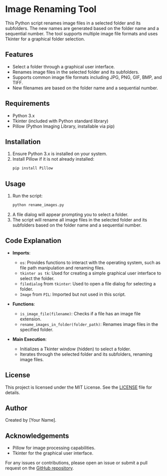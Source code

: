 # Image Renaming Tool

This Python script renames image files in a selected folder and its subfolders. The new names are generated based on the folder name and a sequential number. The tool supports multiple image file formats and uses Tkinter for a graphical folder selection.

## Features

- Select a folder through a graphical user interface.
- Renames image files in the selected folder and its subfolders.
- Supports common image file formats including JPG, PNG, GIF, BMP, and TIFF.
- New filenames are based on the folder name and a sequential number.

## Requirements

- Python 3.x
- Tkinter (included with Python standard library)
- Pillow (Python Imaging Library, installable via pip)

## Installation

1. Ensure Python 3.x is installed on your system.
2. Install Pillow if it is not already installed:
    ```bash
    pip install Pillow
    ```

## Usage

1. Run the script:
    ```bash
    python rename_images.py
    ```
2. A file dialog will appear prompting you to select a folder.
3. The script will rename all image files in the selected folder and its subfolders based on the folder name and a sequential number.

## Code Explanation

- **Imports**:
  - `os`: Provides functions to interact with the operating system, such as file path manipulation and renaming files.
  - `tkinter as tk`: Used for creating a simple graphical user interface to select the folder.
  - `filedialog` from `tkinter`: Used to open a file dialog for selecting a folder.
  - `Image` from `PIL`: Imported but not used in this script.

- **Functions**:
  - `is_image_file(filename)`: Checks if a file has an image file extension.
  - `rename_images_in_folder(folder_path)`: Renames image files in the specified folder.

- **Main Execution**:
  - Initializes a Tkinter window (hidden) to select a folder.
  - Iterates through the selected folder and its subfolders, renaming image files.

## License

This project is licensed under the MIT License. See the [LICENSE](LICENSE) file for details.

## Author

Created by [Your Name].

## Acknowledgements

- Pillow for image processing capabilities.
- Tkinter for the graphical user interface.

For any issues or contributions, please open an issue or submit a pull request on the [GitHub repository](https://github.com/yourusername/yourrepository).
